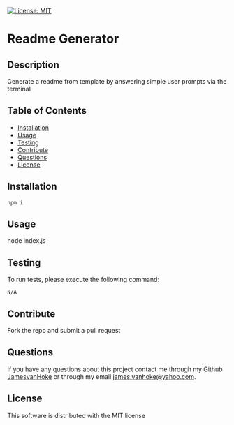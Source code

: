 [![License: MIT](https://img.shields.io/badge/License-MIT-yellow.svg)](https://opensource.org/licenses/MIT)
# Readme Generator
         
## Description
Generate a readme from template by answering simple user prompts via the terminal

## Table of Contents

* [Installation](#installation)
* [Usage](#usage)
* [Testing](#testing)
* [Contribute](#contribute)
* [Questions](#questions)
* [License](#license)

## Installation
```
npm i
```

## Usage
node index.js

## Testing

To run tests, please execute the following command:

```
N/A
```

## Contribute
Fork the repo and submit a pull request 

## Questions
If you have any questions about this project contact me through my Github [JamesvanHoke](https://github.com/JamesvanHoke) or through my email [james.vanhoke@yahoo.com](james.vanhoke@yahoo.com). 

## License
This software is distributed with the MIT license
